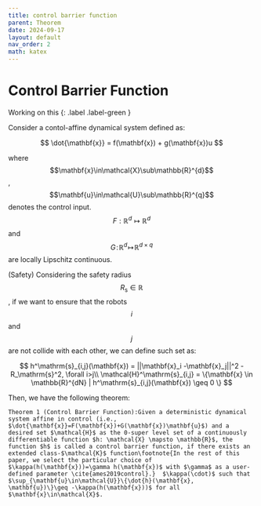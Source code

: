 ```yaml
---
title: control barrier function
parent: Theorem
date: 2024-09-17
layout: default
nav_order: 2
math: katex
---
```


# Control Barrier Function

Working on this 
{: .label .label-green }

Consider a contol-affine dynamical system defined as:

$$
\dot{\mathbf{x}} = f(\mathbf{x}) + g(\mathbf{x})u
$$

where $$\mathbf{x}\in\mathcal{X}\sub\mathbb{R}^{d}$$, $$\mathbf{u}\in\mathcal{U}\sub\mathbb{R}^{q}$$ denotes the control input. 
$$F:\mathbb{R}^{d} \mapsto \mathbb{R}^{d}$$ and $$G\!:\!\mathbb{R}^{d}\!\mapsto\!\mathbb{R}^{d\times q}$$ are locally Lipschitz continuous.

(Safety) Considering the safety radius $$R_\mathrm{s}\in\mathbb{R}$$, if we want to ensure that the robots $$i$$ and $$j$$ are not collide with each other, we can define such set as:

$$
h^\mathrm{s}_{i,j}(\mathbf{x}) = ||\mathbf{x}_i -\mathbf{x}_j||^2 -R_\mathrm{s}^2, \forall i>j\\
\mathcal{H}^\mathrm{s}_{i,j} = \{\mathbf{x} \in \mathbb{R}^{dN} | h^\mathrm{s}_{i,j}(\mathbf{x}) \geq 0 \}
$$

Then, we have the following theorem:

```angular2html
Theorem 1 (Control Barrier Function):Given a deterministic dynamical system affine in control (i.e., $\dot{\mathbf{x}}=F(\mathbf{x})+G(\mathbf{x})\mathbf{u}$) and a desired set $\mathcal{H}$ as the 0-super level set of a continuously differentiable function $h: \mathcal{X} \mapsto \mathbb{R}$, the function $h$ is called a control barrier function, if there exists an extended class-$\mathcal{K}$ function\footnote{In the rest of this paper, we select the particular choice of $\kappa(h(\mathbf{x}))=\gamma h(\mathbf{x})$ with $\gamma$ as a user-defined parameter \cite{ames2019control}.}  $\kappa(\cdot)$ such that 
$\sup_{\mathbf{u}\in\mathcal{U}}\{\dot{h}(\mathbf{x}, \mathbf{u})\}\geq -\kappa(h(\mathbf{x}))$ for all $\mathbf{x}\in\mathcal{X}$. 
```